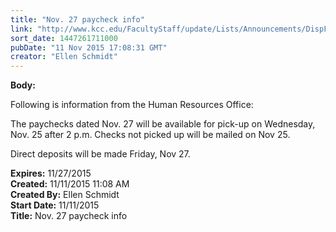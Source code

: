 ```yaml
---
title: "Nov. 27 paycheck info"
link: "http://www.kcc.edu/FacultyStaff/update/Lists/Announcements/DispForm.aspx?ID=2077"
sort_date: 1447261711000
pubDate: "11 Nov 2015 17:08:31 GMT"
creator: "Ellen Schmidt"
---
```


<div><b>Body:</b> <div class="ExternalClassCDD0E7600C07449999A3A9AFCCD18361"><p>​Following is information from the Human Resources Office:</p>
<p>The paychecks dated Nov. 27 will be available for pick-up on Wednesday, Nov. 25 after 2 p.m. Checks not picked up will be mailed on Nov 25.</p>
<p>Direct deposits will be made Friday, Nov 27.</p></div></div>
<div><b>Expires:</b> 11/27/2015</div>
<div><b>Created:</b> 11/11/2015 11:08 AM</div>
<div><b>Created By:</b> Ellen Schmidt</div>
<div><b>Start Date:</b> 11/11/2015</div>
<div><b>Title:</b> Nov. 27 paycheck info</div>
